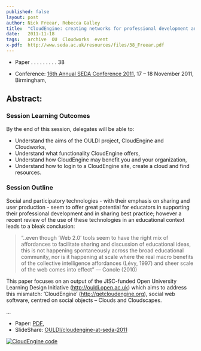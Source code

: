 ```yaml
---
published: false
layout: post
author: Nick Freear, Rebecca Galley
title:  "CloudEngine: creating networks for professional development and research (SEDA)"
date:   2011-11-18
tags:   archive  OU  Cloudworks  event
x-pdf:  http://www.seda.ac.uk/resources/files/38_Freear.pdf
---
```


* Paper . . . . . . . . . 38
<!--
* Title:  CloudEngine: creating networks for professional development and research
* Presenter:  Nick Freear, Rebecca Galley, The Open University
-->
* Conference: [16th Annual SEDA Conference 2011][seda], 17 – 18 November 2011, Birmingham,


## Abstract:

### Session Learning Outcomes

By the end of this session, delegates will be able to:

* Understand the aims of the OULDI project, CloudEngine and Cloudworks,
* Understand what functionality CloudEngine offers,
* Understand how CloudEngine may benefit you and your organization,
* Understand how to login to a CloudEngine site, create a cloud and find resources.

### Session Outline

Social and participatory technologies - with their emphasis on sharing and user production -
seem to offer great potential for educators in supporting their professional development and
in sharing best practice; however a recent review of the use of these technologies in an
educational context leads to a bleak conclusion:

> “..even though ‘Web 2.0’ tools seem to have the right mix of affordances to facilitate
sharing and discussion of educational ideas, this is not happening spontaneously across the
broad educational community, nor is it happening at scale where the real macro benefits
of the collective intelligence affordances (Lévy, 1997) and sheer scale of the web comes
into effect” –– Conole (2010)

This paper focuses on an output of the JISC-funded Open University Learning Design Initiative
(<http://ouldi.open.ac.uk>) which aims to address this mismatch: ‘CloudEngine’
(<http://getcloudengine.org>), social web software, centred on social objects – Clouds and
Cloudscapes.

...

* Paper:  [PDF][],
* SlideShare: [OULDI/cloudengine-at-seda-2011][slides]


[![CloudEngine code][ce-img-2]][code]


[seda]: http://www.seda.ac.uk/events/info/419/programme
[pdf]: http://www.seda.ac.uk/resources/files/38_Freear.pdf
[slides]: https://slideshare.net/OULDI/cloudengine-at-seda-2011
[OULDI]: http://www.open.ac.uk/iet/main/research-innovation/research-projects/ouldi
[cloud-img]: https://bitbucket.org/cloudengine/cloudengine/wiki/assets/cloudengine-logo2.png
[ce-img-2]: https://cloudengineblog.files.wordpress.com/2010/10/cropped-cloudengineheader.jpg
[blog]: https://cloudengineblog.wordpress.com/
[code]: http://github.com/IET-OU/cloudengine "Get the CloudEngine open-source code, on GitHub"

[End]: //
